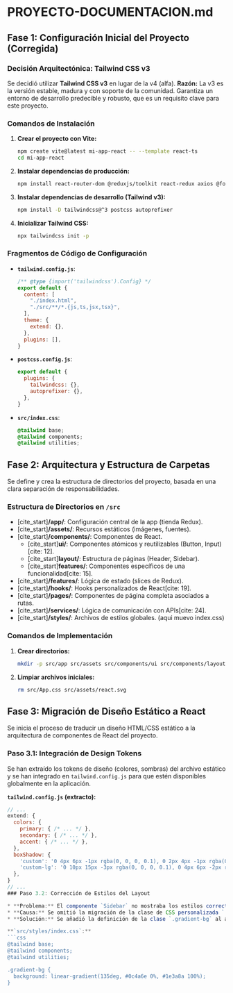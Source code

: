# PROYECTO-DOCUMENTACION.md

## Fase 1: Configuración Inicial del Proyecto (Corregida)

### Decisión Arquitectónica: Tailwind CSS v3

Se decidió utilizar **Tailwind CSS v3** en lugar de la v4 (alfa).
**Razón:** La v3 es la versión estable, madura y con soporte de la comunidad. Garantiza un entorno de desarrollo predecible y robusto, que es un requisito clave para este proyecto.

### Comandos de Instalación

1.  **Crear el proyecto con Vite:**
    ```bash
    npm create vite@latest mi-app-react -- --template react-ts
    cd mi-app-react
    ```

2.  **Instalar dependencias de producción:**
    ```bash
    npm install react-router-dom @reduxjs/toolkit react-redux axios @fortawesome/fontawesome-svg-core @fortawesome/free-solid-svg-icons @fortawesome/react-fontawesome clsx tailwind-merge class-variance-authority
    ```

3.  **Instalar dependencias de desarrollo (Tailwind v3):**
    ```bash
    npm install -D tailwindcss@^3 postcss autoprefixer
    ```

4.  **Inicializar Tailwind CSS:**
    ```bash
    npx tailwindcss init -p
    ```

### Fragmentos de Código de Configuración

* **`tailwind.config.js`**:
    ```javascript
    /** @type {import('tailwindcss').Config} */
    export default {
      content: [
        "./index.html",
        "./src/**/*.{js,ts,jsx,tsx}",
      ],
      theme: {
        extend: {},
      },
      plugins: [],
    }
    ```

* **`postcss.config.js`**:
    ```javascript
    export default {
      plugins: {
        tailwindcss: {},
        autoprefixer: {},
      },
    }
    ```

* **`src/index.css`**:
    ```css
    @tailwind base;
    @tailwind components;
    @tailwind utilities;
    ```
## Fase 2: Arquitectura y Estructura de Carpetas

Se define y crea la estructura de directorios del proyecto, basada en una clara separación de responsabilidades.

### Estructura de Directorios en `/src`

* [cite_start]**/app/**: Configuración central de la app (tienda Redux).
* [cite_start]**/assets/**: Recursos estáticos (imágenes, fuentes).
* [cite_start]**/components/**: Componentes de React.
    * [cite_start]**ui/**: Componentes atómicos y reutilizables (Button, Input)[cite: 12].
    * [cite_start]**layout/**: Estructura de páginas (Header, Sidebar).
    * [cite_start]**features/**: Componentes específicos de una funcionalidad[cite: 15].
* [cite_start]**/features/**: Lógica de estado (slices de Redux).
* [cite_start]**/hooks/**: Hooks personalizados de React[cite: 19].
* [cite_start]**/pages/**: Componentes de página completa asociados a rutas.
* [cite_start]**/services/**: Lógica de comunicación con APIs[cite: 24].
* [cite_start]**/styles/**: Archivos de estilos globales. (aqui muevo index.css)

### Comandos de Implementación

1.  **Crear directorios:**
    ```bash
    mkdir -p src/app src/assets src/components/ui src/components/layout src/components/features/chat src/features/chat src/hooks src/pages src/services src/styles
    ```
2.  **Limpiar archivos iniciales:**
    ```bash
    rm src/App.css src/assets/react.svg
    ```
## Fase 3: Migración de Diseño Estático a React

Se inicia el proceso de traducir un diseño HTML/CSS estático a la arquitectura de componentes de React del proyecto.

### Paso 3.1: Integración de Design Tokens

Se han extraído los tokens de diseño (colores, sombras) del archivo estático y se han integrado en `tailwind.config.js` para que estén disponibles globalmente en la aplicación.

**`tailwind.config.js` (extracto):**
```javascript
// ...
extend: {
  colors: {
    primary: { /* ... */ },
    secondary: { /* ... */ },
    accent: { /* ... */ },
  },
  boxShadow: {
    'custom': '0 4px 6px -1px rgba(0, 0, 0, 0.1), 0 2px 4px -1px rgba(0, 0, 0, 0.06)',
    'custom-lg': '0 10px 15px -3px rgba(0, 0, 0, 0.1), 0 4px 6px -2px rgba(0, 0, 0, 0.05)',
  },
}
// ...
### Paso 3.2: Corrección de Estilos del Layout

* **Problema:** El componente `Sidebar` no mostraba los estilos correctos (fondo, color de texto).
* **Causa:** Se omitió la migración de la clase de CSS personalizada `.gradient-bg` del archivo estático original.
* **Solución:** Se añadió la definición de la clase `.gradient-bg` al archivo global `src/styles/index.css` para que esté disponible en toda la aplicación.

**`src/styles/index.css`:**
```css
@tailwind base;
@tailwind components;
@tailwind utilities;

.gradient-bg {
  background: linear-gradient(135deg, #0c4a6e 0%, #1e3a8a 100%);
}